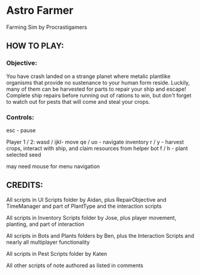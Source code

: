 # Astro Farmer
Farming Sim by Procrastigamers
## HOW TO PLAY:
### Objective:

You have crash landed on a strange planet where metalic plantlike organisms that provide no sustenance to your human form reside. Luckily, many of them can be harvested for parts to repair your ship and escape! Complete ship repairs before running out of rations to win, but don't forget to watch out for pests that will come and steal your crops.

### Controls:

esc - pause

Player 1 / 2:
    wasd / ijkl- move 
    qe / uo - navigate inventory
    r / y - harvest crops, interact with ship, and claim resources from helper bot
    f / h - plant selected seed

may need mouse for menu navigation

## CREDITS:

All scripts in UI Scripts folder by Aidan, plus RepairObjective and TimeManager and part of PlantType and the interaction scripts

All scripts in Inventory Scripts folder by Jose, plus player movement, planting, and part of interaction

All scripts in Bots and Plants folders by Ben, plus the Interaction Scripts and nearly all multiplayer functionality

All scripts in Pest Scripts folder by Katen

All other scripts of note authored as listed in comments 
